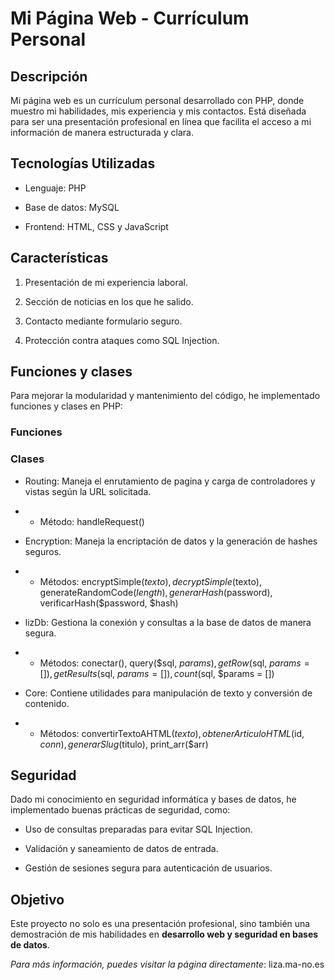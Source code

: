 # Mi Página Web - Currículum Personal

## Descripción

Mi página web es un currículum personal desarrollado con PHP, donde muestro mi habilidades, mis experiencia y mis contactos. Está diseñada para ser una presentación profesional en línea que facilita el acceso a mi información de manera estructurada y clara.

## Tecnologías Utilizadas

- Lenguaje: PHP

- Base de datos: MySQL

- Frontend: HTML, CSS y JavaScript

## Características

1. Presentación de mi experiencia laboral.

2. Sección de noticias en los que he salido.

3. Contacto mediante formulario seguro.

4. Protección contra ataques como SQL Injection.

## Funciones y clases 

Para mejorar la modularidad y mantenimiento del código, he implementado funciones y clases en PHP:

### Funciones



### Clases

- Routing: Maneja el enrutamiento de pagina y carga de controladores y vistas según la URL solicitada.

- - Método: handleRequest()

- Encryption: Maneja la encriptación de datos y la generación de hashes seguros.

- - Métodos: encryptSimple($texto), decryptSimple($texto), generateRandomCode($length), generarHash($password), verificarHash($password, $hash)

- lizDb: Gestiona la conexión y consultas a la base de datos de manera segura.

- - Métodos: conectar(), query($sql, $params), getRow($sql, $params = []), getResults($sql, $params = []), count($sql, $params = [])

- Core: Contiene utilidades para manipulación de texto y conversión de contenido.

- - Métodos: convertirTextoAHTML($texto), obtenerArticuloHTML($id, $conn),generarSlug($titulo), print_arr($arr)


## Seguridad

Dado mi conocimiento en seguridad informática y bases de datos, he implementado buenas prácticas de seguridad, como:

- Uso de consultas preparadas para evitar SQL Injection.

- Validación y saneamiento de datos de entrada.

- Gestión de sesiones segura para autenticación de usuarios.

## Objetivo

Este proyecto no solo es una presentación profesional, sino también una demostración de mis habilidades en **desarrollo web y seguridad en bases de datos**.

*Para más información, puedes visitar la página directamente*: liza.ma-no.es